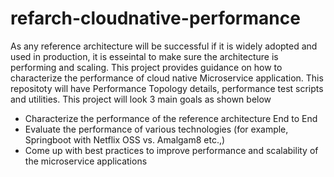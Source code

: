 # refarch-cloudnative-performance
As any reference architecture will be successful if it is widely adopted and used in production, it is esseintal to make sure the architecture is performing and scaling. This project provides guidance on how to characterize the performance of cloud native Microservice application. This repositoty will have Performance Topology details, performance test scripts and utilities. This project will look 3 main goals as shown below

*  Characterize the performance of the reference architecture End to End
*  Evaluate the performance of various technologies (for example, Springboot with Netflix OSS vs. Amalgam8 etc.,)
*  Come up with best practices to improve performance and scalability of the microservice applications
